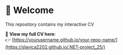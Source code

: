 # 👋 Welcome

This repository contains my interactive CV

📄 **View my full CV here**:  
👉 [https://yourusername.github.io/your-repo-name/](https://slavica2202.github.io/.NET-project_25/)
